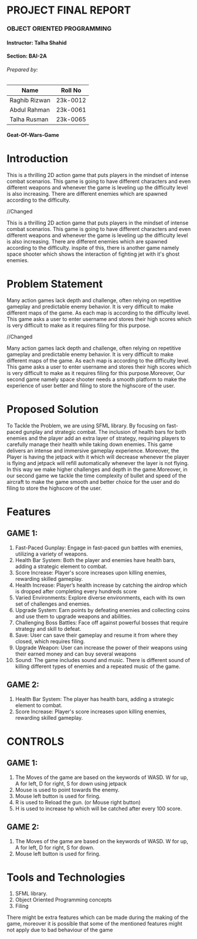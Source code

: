 # PROJECT FINAL REPORT
### OBJECT ORIENTED PROGRAMMING
#### Instructor: Talha Shahid
#### Section: BAI-2A

###### Prepared by:

| Name           | Roll No       |
| -------------  | ------------- |
| Raghib Rizwan  | 23k-0012      |
| Abdul Rahman   | 23k-0061      |
| Talha Rusman   | 23k-0065      |

#### Geat-Of-Wars-Game

# Introduction
This is a thrilling 2D action game that puts players in the mindset of
intense combat scenarios. This game is going to have different
characters and even different weapons and whenever the game is
leveling up the difficulty level is also increasing. There are
different enemies which are spawned according to the difficulty.

//Changed

This is a thrilling 2D action game that puts players in the mindset of
intense combat scenarios. This game is going to have different
characters and even different weapons and whenever the game is
leveling up the difficulty level is also increasing. There are
different enemies which are spawned according to the difficulty.
inspite of this, there is another game namely space shooter which
shows the interaction of fighting jet with it's ghost enemies.

# Problem Statement
Many action games lack depth and challenge, often relying on
repetitive gameplay and predictable enemy behavior. It is very
difficult to make different maps of the game. As each map is
according to the difficulty level. This game asks a user to enter
username and stores their high scores which is very difficult to
make as it requires filing for this purpose.

//Changed

Many action games lack depth and challenge, often relying on
repetitive gameplay and predictable enemy behavior. It is very
difficult to make different maps of the game. As each map is
according to the difficulty level. This game asks a user to enter
username and stores their high scores which is very difficult to
make as it requires filing for this purpose.Moreover, Our second game 
namely space shooter needs a smooth platform to make the experience of
user better and filing to store the highscore of the user.

# Proposed Solution
To Tackle the Problem, we are using SFML library. By focusing on
fast-paced gunplay and strategic combat. The inclusion of health
bars for both enemies and the player add an extra layer of strategy,
requiring players to carefully manage their health while taking
down enemies. This game delivers an intense and immersive
gameplay experience. Moreover, the Player is having the jetpack
with it which will decrease whenever the player is flying and
jetpack will refill automatically whenever the layer is not flying. In
this way we make higher challenges and depth in the game.Moreover, in our
second game we tackle the time complexity of bullet and speed of the aircraft
to make the game smooth and better choice for the user and do filing to store
the highscore of the user.

# Features
## GAME 1:
1. Fast-Paced Gunplay: Engage in fast-paced gun battles with
enemies, utilizing a variety of weapons.
2. Health Bar System: Both the player and enemies have health
bars, adding a strategic element to combat.
3. Score Increase: Player's score increases upon killing enemies,
rewarding skilled gameplay.
4. Health Increase: Player’s health increase by catching the
airdrop which is dropped after completing every hundreds
score
5. Varied Environments: Explore diverse environments, each
with its own set of challenges and enemies.
6. Upgrade System: Earn points by defeating enemies and
collecting coins and use them to upgrade weapons and
abilities.
7. Challenging Boss Battles: Face off against powerful bosses
that require strategy and skill to defeat.
8. Save: User can save their gameplay and resume it from where
they closed, which requires filing.
9. Upgrade Weapon: User can increase the power of their
weapons using their earned money and can buy several
weapons
10. Sound: The game includes sound and music. There is
different sound of killing different types of enemies and a
repeated music of the game.

## GAME 2:
1. Health Bar System: The player has health
bars, adding a strategic element to combat.
2. Score Increase: Player's score increases upon killing enemies,
rewarding skilled gameplay.

# CONTROLS
## GAME 1:
1. The Moves of the game are based on the keywords of WASD. W
for up, A for left, D for right, S for down using jetpack
2. Mouse is used to point towards the enemy.
3. Mouse left button is used for firing.
4. R is used to Reload the gun. (or Mouse right button)
5. H is used to increase hp which will be catched after every 100
score.

## GAME 2:
1. The Moves of the game are based on the keywords of WASD. W
for up, A for left, D for right, S for down.
2. Mouse left button is used for firing.
# Tools and Technologies
1. SFML library.
2. Object Oriented Programming concepts
3. Filing
   
There might be extra features which can be made during the
making of the game, moreover it is possible that some of the
mentioned features might not apply due to bad behaviour of the
game
